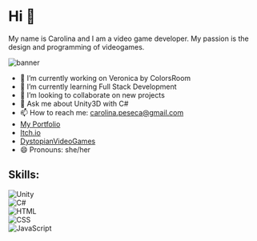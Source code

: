 #  Hi 👋
My name is Carolina and I am a video game developer. My passion is the design and programming of videogames.

![banner](https://github.com/KarolFrame/KarolFrame/assets/97622225/ac023b05-f771-45d0-a634-6b0c5a8bb11d)


- 🔭 I’m currently working on Veronica by ColorsRoom
- 🌱 I’m currently learning Full Stack Development
- 👯 I’m looking to collaborate on new projects
- 💬 Ask me about Unity3D with C#
- 📫 How to reach me: carolina.peseca@gmail.com
- [My Portfolio](https://carolinapeseca.wixsite.com/karolframe)
- [Itch.io](https://karolframe.itch.io)
- [DystopianVideoGames](https://play.google.com/store/apps/dev?id=6363929993918603716)
- 😄 Pronouns: she/her

##  Skills:
![Unity](https://img.shields.io/badge/Unity-000000?style=for-the-badge&logo=unity&logocolor=white&labelcolor=101010)</br>
![C#](https://img.shields.io/badge/CSharp-000000?style=for-the-badge&logo=C#&logocolor=white&labelcolor=101010)</br>
![HTML](https://img.shields.io/badge/HTML-000000?style=for-the-badge&logo=html5&logocolor=white&labelcolor=101010)</br>
![CSS](https://img.shields.io/badge/CSS-000000?style=for-the-badge&logo=css3&logocolor=white&labelcolor=101010)</br>
![JavaScript](https://img.shields.io/badge/JavaScript-000000?style=for-the-badge&logo=javascript&logocolor=white&labelcolor=101010)</br>

<!--
**KarolFrame/KarolFrame** is a ✨ _special_ ✨ repository because its `README.md` (this file) appears on your GitHub profile.




